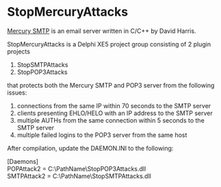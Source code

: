StopMercuryAttacks
==================

<a href="http://www.pmail.com/overviews/ovw_mercwin.htm">Mercury SMTP</a> is an email server written in C/C++ by David Harris.


StopMercuryAttacks is a Delphi XE5 project group consisting of 2 plugin projects<br/>
1) StopSMTPAttacks<br />
2) StopPOP3Attacks<br />

that protects both the Mercury SMTP and POP3 server from the following issues:<br/>
1) connections from the same IP within 70 seconds to the SMTP server<br/>
2) clients presenting EHLO/HELO with an IP address to the SMTP server<br/>
3) multiple AUTHs from the same connection within 5 seconds to the SMTP server<br/>
4) multiple failed logins to the POP3 server from the same host<br/>

After compilation, update the DAEMON.INI to the following:<br/>

[Daemons]<br />
POPAttack2  = C:\PathName\StopPOP3Attacks.dll<br/>
SMTPAttack2 = C:\PathName\StopSMTPAttacks.dll<br/>


